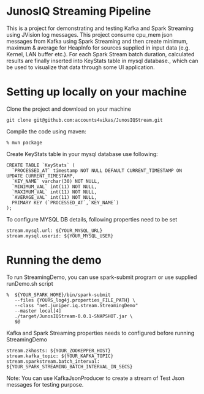 # JunosIQ Streaming Pipeline

This is a project for demonstrating and testing Kafka and Spark Streaming 
using JVision log messages. This project consume cpu_mem json messages
from Kafka using Spark Streaming and then create minimum, maximum & 
average for HeapInfo for sources supplied in input data (e.g. Kernel, 
LAN buffer etc.). For each Spark Stream batch duration, calculated results 
are finally inserted into KeyStats table in mysql database., which can be
used to visualize that data through some UI application.  


# Setting up locally on your machine

Clone the project and download on your machine
```
git clone git@github.com:accounts4vikas/JunosIQStream.git
```

Compile the code using maven:

```
% mvn package
```

Create KeyStats table in your mysql database use following:

```
CREATE TABLE `KeyStats` (
  `PROCESSED_AT` timestamp NOT NULL DEFAULT CURRENT_TIMESTAMP ON UPDATE CURRENT_TIMESTAMP,
  `KEY_NAME` varchar(30) NOT NULL,
  `MINIMUM_VAL` int(11) NOT NULL,
  `MAXIMUM_VAL` int(11) NOT NULL,
  `AVERAGE_VAL` int(11) NOT NULL,
  PRIMARY KEY (`PROCESSED_AT`,`KEY_NAME`)
);
 ```

To configure MYSQL DB details, following properties need to be set

```
stream.mysql.url: ${YOUR_MYSQL_URL}
stream.mysql.userid: ${YOUR_MYSQL_USER}
```

# Running the demo

To run StreamingDemo, you can use spark-submit program or use supplied runDemo.sh script

```
%  ${YOUR_SPARK_HOME}/bin/spark-submit
   --files {YOURS_log4j.properties_FILE_PATH} \
   --class "net.juniper.iq.stream.StreamingDemo"
   --master local[4]
   ./target/JunosIQStream-0.0.1-SNAPSHOT.jar \
   $@ 
```

Kafka and Spark Streaming properties needs to configured before running StreamingDemo

```
stream.zkhosts: ${YOUR_ZOOKEPPER_HOST}
stream.kafka_topic: ${YOUR_KAFKA_TOPIC}
stream.sparkstream.batch_interval: ${YOUR_SPARK_STREAMING_BATCH_INTERVAL_IN_SECS}

```
 
Note: You can use KafkaJsonProducer to create a stream of Test Json messages for testing purpose.
